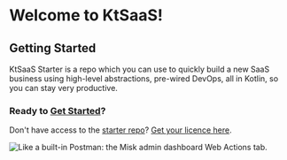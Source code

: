 # Welcome to KtSaaS!

## Getting Started

KtSaaS Starter is a repo which you can use to quickly build a new SaaS business using high-level abstractions, pre-wired DevOps, all in Kotlin, so you can stay very productive.

### Ready to [Get Started](./guides/development/1-get-started.md)?

Don't have access to the [starter repo](https://github.com/getktsaas/ktsaas-starter)? [Get your licence here](/).

![Like a built-in Postman: the Misk admin dashboard Web Actions tab.](/docs/img/misk-admin-dashboard-web-actions.png)
